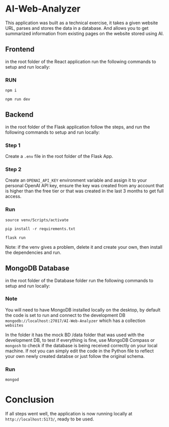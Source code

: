 # AI-Web-Analyzer
This application was built as a technical exercise, it takes a given website URL, parses and stores the data in a database. And allows you to get summarized information from existing pages on the website stored using AI.

## Frontend
in the root folder of the React application run the following commands to setup and run locally:

### RUN

`npm i`

`npm run dev`

## Backend
in the root folder of the Flask application follow the steps, and run the following commands to setup and run locally:

### Step 1
Create a `.env` file in the root folder of the Flask App.

### Step 2
Create an `OPENAI_API_KEY` environment variable and assign it to your personal OpenAI API key, ensure the key was created from any account that is higher than the free tier or that was created in the last 3 months to get full access.

### Run

`source venv/Scripts/activate`

`pip install -r requirements.txt`

`flask run`

Note: if the venv gives a problem, delete it and create your own, then install the dependencies and run.

## MongoDB Database
in the root folder of the Database folder run the following commands to setup and run locally:

### Note
You will need to have MongoDB installed locally on the desktop, by default the code is set to run and connect to the development DB `mongodb://localhost:27017/AI-Web-Analyzer` which has a collection `websites`

In the folder it has the mock BD /data folder that was used with the development DB, to test if everything is fine, use MongoDB Compass or `mongosh` to check if the database is being received correctly on your local machine. If not you can simply edit the code in the Python file to reflect your own newly created databse or just follow the original schema.

### Run

`mongod`


# Conclusion

If all steps went well, the application is now running locally at `http://localhost:5173/`, ready to be used.


